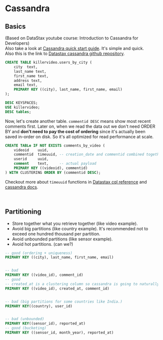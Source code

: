 # Cassandra

## Basics

(Based on DataStax youtube course: Introduction to Cassandra for Developers)  
Also take a look at [Cassandra quick start guide](https://cassandra.apache.org/_/quickstart.html). It's simple and quick.  
Also this is the link to [Datastax cassandra github repository](https://github.com/datastaxdevs/workshop-intro-to-cassandra).

```sql
CREATE TABLE killervideo.users_by_city (
    city  text,
    last_name text,
    first_name text,
    address text,
    email text,
    PRIMARY KEY ((city), last_name, first_name, email)
);

DESC KEYSPACES;
USE killervideo;
DESC tables;
```

Now, let's create another table. `commentid DESC` means show most recent comments first. Later on, when we read the data out we don't need ORDER BY and **don't need to pay the cost of ordering** since it's actually been saved in-order on disk. So it's all optimized for read performance at scale.

```sql
CREATE TABLe IF NOT EXISTS comments_by_video (
    videoid    uuid,
    commentid  timeuuid, -- creation_date and commentid combined together
    userid     uuid,
    comment    text,     -- actual payload
    PRIMARY KEY ((videoid), commentid)
) WITH CLUSTERING ORDER BY (commentid DESC);
```

Checkout more about `timeuuid` functions in [Datastax cql reference](https://docs.datastax.com/en/cql-oss/3.3/cql/cql_reference/timeuuid_functions_r.html) and [cassandra docs](https://cassandra.apache.org/doc/4.1/cassandra/cql/cql_singlefile.html#timeuuidFun).



</br>

## Partitioning

- Store together what you retrieve together (like video example).
- Avoid big partitions (like country example). It's recommended not to exceed one hundred thousand per partition.
- Avoid unbounded partitions (like sensor example).
- Avoid hot partitions. (can we?)

```sql
-- good (ordering + uniqueness)
PRIMARY KEY ((city), last_name, first_name, email)


-- bad
PRIMARY KEY ((video_id), comment_id)
-- good
-- created_at is a clustering column so cassandra is going to naturally sort
PRIMARY KEY ((video_id), created_at, comment_id)


-- bad (big partitions for some countries like India.)
PRIMARY KEY((country), user_id)


-- bad (unbounded)
PRIMARY KEY((sensor_id), reported_at)
-- good (bucketing)
PRIMARY KEY ((sensor_id, month_year), reported_at)
```
